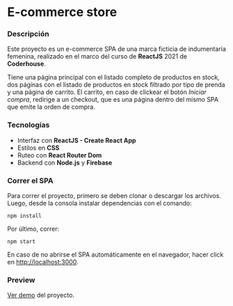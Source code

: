 # E-commerce store

### Descripción

Este proyecto es un e-commerce SPA de una marca ficticia de indumentaria femenina, realizado en el marco del curso de **ReactJS** 2021 de **Coderhouse**.

Tiene una página principal con el listado completo de productos en stock, dos páginas con el listado de productos en stock filtrado por tipo de prenda y una página de carrito. El carrito, en caso de clickear el botón *Iniciar compra*, redirige a un checkout, que es una página dentro del mismo SPA que emite la orden de compra.

### Tecnologías

- Interfaz con **ReactJS - Create React App**
- Estilos en **CSS**
- Ruteo con **React Router Dom**
- Backend con **Node.js** y **Firebase**

### Correr el SPA

Para correr el proyecto, primero se deben clonar o descargar los archivos. Luego, desde la consola instalar dependencias con el comando:

`npm install`

Por último, correr:

`npm start`

En caso de no abrirse el SPA automáticamente en el navegador, hacer click en [http://localhost:3000](http://localhost:3000).

### Preview

[Ver demo](https://youtu.be/rioKCpYeVZI) del proyecto.